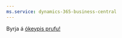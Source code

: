 ```yaml
---
ms.service: dynamics-365-business-central
---
```

Byrja á [ókeypis prufu!](https://go.microsoft.com/fwlink/?linkid=847861)
